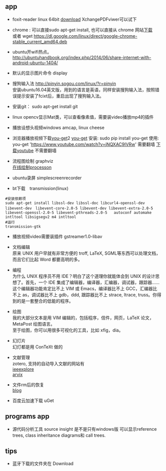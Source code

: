 ## app
- foxit-reader linux 64bit [download](https://www.foxitsoftware.com/products/pdf-reader/)
    XchangePDFviwer可以试下
- chrome : 可以直接sudo apt-get install, 也可以直接从 chrome 网站[下载](https://www.chrome64bit.com/)  
    或者 wget https://dl.google.com/linux/direct/google-chrome-stable_current_amd64.deb
- ubuntu开wifi热点。 http://ubuntuhandbook.org/index.php/2014/06/share-internet-with-android-ubuntu-1404/
- 默认的显示图片命令  display
- 搜狗输入法  http://pinyin.sogou.com/linux/?r=pinyin  
    安装ubuntu16.04英文版，用到的语言是英语，同样安装搜狗输入法，按照错误提示安装了fcixt后，重启出现了搜狗输入法。
- 安装git： sudo apt-get install git
- linux opencv显示Mat类，可以查看像素值，需要装video播放mp4的插件
- 播放设想头视频windows amcap, linux cheese
- 浏览器播放视频下载[you-get](https://you-get.org/#you-get)2
    [you-get](https://www.zhihu.com/question/51714507)
    安装: sudo pip install you-get
    使用: you-get 'https://www.youtube.com/watch?v=jNQXAC9IVRw' 需要翻墙
    [下载youtube](http://www.ytube.win/)  不需要翻墙
    
- 流程图绘制 graphviz  
    [在线绘制processon](http://processon.com/diagraming/59589ac2e4b0a77c5ae8d900)

- ubuntu录屏 simplescreenrecorder

- bt下载　transmission(linux)
```shell
#安装依赖项
sudo apt-get install libssl-dev libssl-doc libcurl4-openssl-dev libevent-dev　libevent-core-2.0-5 libevent-dev libevent-extra-2.0-5 libevent-openssl-2.0-5 libevent-pthreads-2.0-5   autoconf automake intltool libsigsegv2 m4 intltool
#运行
transmission-gtk
```
- 播放视频video需要装插件
gstreamer1.0-libav
- 文档编辑  
原来 UNIX 用户早就有非常方便的 troff, LaTeX, SGML等东西可以处理文档，而且它们比起 Word 都要高明的多。
- 编程  
为什么 UNIX 程序员不用 IDE？明白了这个道理你就能体会到 UNIX 的设计思想了。首先，一个 IDE 集成了编辑器，编译器，汇编器，调试器，跟踪器…… 这个编辑器功能肯定比不上 VIM 或 Emacs，编译器比不上 GCC，汇编器比不上 as，调试器比不上 gdb，ddd, 跟踪器比不上 strace, ltrace, truss。你得到的是一套整合的低能的程序。
- 绘图  
我的大部分文本是用 VIM 编辑的，包括程序，信件，网页，LaTeX 论文，MetaPost 绘图语言。  
至于绘图，你可以用很多可视化的工具，比如 xfig，dia。

- 幻灯片    
幻灯都是用 ConTeXt 做的  

- 文献管理  
    zotero, 支持的自动导入文献的网站有  
    [ieeexplore](http://ieeexplore.ieee.org/Xplore/home.jsp)  
    [arvix](https://arxiv.org/find/grp_cs,grp_math,grp_physics,grp_q-bio,grp_q-fin,grp_stat)
- 文件rm后的恢复  
    [blog](http://blog.csdn.net/q1302182594/article/details/47315177)

- 百度云加速下载 uGet

## programs app
- 源代码分析工具 source insight 
    是不是只有windows版
    可以显示reference trees, class inheritance diagrams和 call trees.

## tips
- 蓝牙下载的文件夹在 Download
